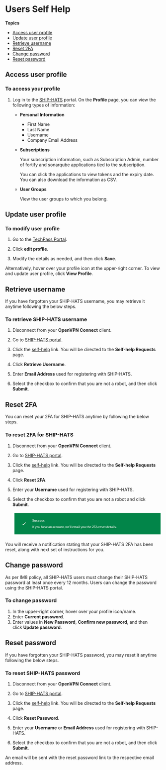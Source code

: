# Users Self Help

**Topics**
- [Access user profile](#access-user-profile)
- [Update user profile](#update-user-profile)
- [Retrieve username](#retrieve-username)
- [Reset 2FA](#reset-2fa)
- [Change password](#change-password)
- [Reset password](#reset-password)


## Access user profile

### To access your profile

1. Log in to the [SHIP-HATS](https://www.ship.gov.sg/) portal.
    On the **Profile** page, you can view the following types of information:
    
    - **Personal Information**
        - First Name
        - Last Name
        - Username
        - Company Email Address
    - **Subscriptions**

        Your subscription information, such as Subscription Admin, number of fortify and sonarqube applications tied to the subscription. 

        <!--<kbd>![Plan Details](./images/plan-details.png ':size=100%')</kbd>-->

        You can click the applications to view tokens and the expiry date. You can also download the information as CSV.

        <!--<kbd>![Token Info](./images/view-users-token.png ':size=100%')</kbd>-->
    - **User Groups**
    
        View the user groups to which you belong.

    <!--<kbd>![User Group](./images/user-group-profile.png ':size=100%')</kbd>-->



## Update user profile

### To modify user profile
1. Go to the [TechPass Portal](https://portal.techpass.gov.sg/secure/account/profile).

1. Click **edit profile**.

    <!--<kbd>![edit-profile-normal-users-](./images/editprofilegsib.png ':size=75%')</kbd>-->

2. Modify the details as needed, and then click **Save**. 

    <!--<kbd>![save-normal-user-profile-updates](./images/editprofilegsib2.png ':size=75%')</kbd>-->

Alternatively, hover over your profile icon at the upper-right corner. To view and update user profile, click **View Profile**.


## Retrieve username
If you have forgotten your SHIP-HATS username, you may retrieve it anytime following the below steps.

### To retrieve SHIP-HATS username

1. Disconnect from your **OpenVPN Connect** client.
2. Go to [SHIP-HATS portal](https://www.ship.gov.sg/).

    <!--<kbd>![Reset Password Login](./images/reset-pwd-login-page-1.png ':size=75%')</kbd>-->

3. Click the [self-help](https://www.ship.gov.sg/selfhelp) link. You will be directed to the **Self-help Requests** page.

    <!--<kbd>![Retrieve Username Self Help](./images/retrieve-username-self-help-page.png ':size=75%')</kbd>-->

4. Click **Retrieve Username**.
5. Enter **Email Address** used for registering with SHIP-HATS.
6. Select the checkbox to confirm that you are not a robot, and then click **Submit**.

    <!--<kbd>![Retrieve Username Success.png](./images/retrieve-username-request-success-1.png ':size=75%')</kbd>-->



## Reset 2FA
You can reset your 2FA for SHIP-HATS anytime by following the below steps.

### To reset 2FA for SHIP-HATS

1. Disconnect from your **OpenVPN Connect** client.
2. Go to [SHIP-HATS portal](https://www.ship.gov.sg/).

    <!--<kbd>![reset-pwd-login-page-1](./images/reset-pwd-login-page-1.png ':size=75%')</kbd>-->

3. Click the [self-help](https://www.ship.gov.sg/selfhelp) link. You will be directed to the **Self-help Requests** page.

    <!--<kbd>![reset-2fa-self-help-page](./images/reset-2fa-self-help-page.png ':size=75%')</kbd>-->

4. Click **Reset 2FA**.
5. Enter your **Username** used for registering with SHIP-HATS.
6. Select the checkbox to confirm that you are not a robot and click **Submit**.

    <kbd>![2fa-reset-request-success](./images/2fa-reset-request-success.png ':size=75%')</kbd>

You will receive a notification stating that your SHIP-HATS 2FA has been reset, along with next set of  instructions for you.



## Change password
As per IM8 policy, all SHIP-HATS users must change their SHIP-HATS password at least once every 12 months. Users can change the password using the SHIP-HATS portal.

### To change password

1. In the upper-right corner, hover over your profile icon/name.
1. Enter **Current password**.
1. Enter values in **New Password**, **Confirm new password**, and then click **Update password**.

## Reset password
If you have forgotten your SHIP-HATS password, you may reset it anytime following the below steps.

### To reset SHIP-HATS password

1. Disconnect from your **OpenVPN Connect** client.
2. Go to [SHIP-HATS portal](https://www.ship.gov.sg/).

    <!--<kbd>![Reset Password Login](./images/reset-pwd-login-page-1.png ':size=75%')</kbd>-->

3. Click the [self-help](https://www.ship.gov.sg/selfhelp) link. You will be directed to the **Self-help Requests** page.

    <!--<kbd>![Reset Password Self Help](./images/reset-pwd-self-help-page.png ':size=75%')</kbd>-->

1. Click **Reset Password**.
2. Enter your **Username** or **Email Address** used for registering with SHIP-HATS.
3. Select the checkbox to confirm that you are not a robot, and then click **Submit**.

    <!--<kbd>![Reset Password Request Access](./images/reset-pwd-link-request-success.png ':size=75%')</kbd>-->

An email will be sent with the reset password link to the respective email address.
